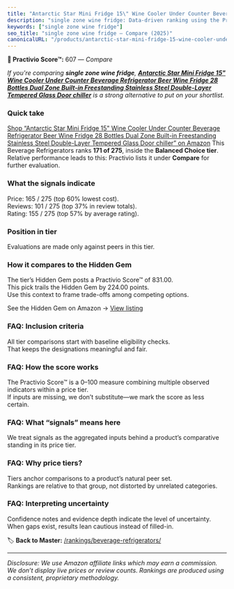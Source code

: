```yaml
---
title: "Antarctic Star Mini Fridge 15\" Wine Cooler Under Counter Beverage Refrigerator Beer Wine Fridge 28 Bottles Dual Zone Built-in Freestanding Stainless Steel Double-Layer Tempered Glass Door chiller"
description: "single zone wine fridge: Data-driven ranking using the Practivio Score™. Positioned by quality, value, demand, findability, momentum."
keywords: ["single zone wine fridge"]
seo_title: "single zone wine fridge — Compare (2025)"
canonicalURL: "/products/antarctic-star-mini-fridge-15-wine-cooler-under-counter-beverage-refrigerator-beer-wine-fridge-28-bottles-dual-zone-built-in-freestanding-stainless-steel-double-layer-tempered-glass-door-chiller-B07SLPQKK4/"
---
```


**🛒 Practivio Score™:** 607 — _Compare_


*If you're comparing **single zone wine fridge**, **[Antarctic Star Mini Fridge 15" Wine Cooler Under Counter Beverage Refrigerator Beer Wine Fridge 28 Bottles Dual Zone Built-in Freestanding Stainless Steel Double-Layer Tempered Glass Door chiller](https://www.amazon.com/dp/B07SLPQKK4?tag=practivio-20)** is a strong alternative to put on your shortlist.*
### Quick take
[Shop “Antarctic Star Mini Fridge 15" Wine Cooler Under Counter Beverage Refrigerator Beer Wine Fridge 28 Bottles Dual Zone Built-in Freestanding Stainless Steel Double-Layer Tempered Glass Door chiller” on Amazon](https://www.amazon.com/dp/B07SLPQKK4?tag=practivio-20)
This Beverage Refrigerators ranks **171 of 275**, inside the **Balanced Choice tier**.  
Relative performance leads to this: Practivio lists it under **Compare** for further evaluation.

### What the signals indicate
Price: 165 / 275 (top 60% lowest cost).  
Reviews: 101 / 275 (top 37% in review totals).  
Rating: 155 / 275 (top 57% by average rating).  

### Position in tier
Evaluations are made only against peers in this tier.

### How it compares to the Hidden Gem
The tier’s Hidden Gem posts a Practivio Score™ of 831.00.  
This pick trails the Hidden Gem by 224.00 points.  
Use this context to frame trade-offs among competing options.  

See the Hidden Gem on Amazon → [View listing](https://www.amazon.com/dp/B0786TJC33?tag=practivio-20)

### FAQ: Inclusion criteria
All tier comparisons start with baseline eligibility checks.  
That keeps the designations meaningful and fair.

### FAQ: How the score works
The Practivio Score™ is a 0–100 measure combining multiple observed indicators within a price tier.  
If inputs are missing, we don’t substitute—we mark the score as less certain.

### FAQ: What “signals” means here
We treat signals as the aggregated inputs behind a product’s comparative standing in its price tier.

### FAQ: Why price tiers?
Tiers anchor comparisons to a product’s natural peer set.  
Rankings are relative to that group, not distorted by unrelated categories.

### FAQ: Interpreting uncertainty
Confidence notes and evidence depth indicate the level of uncertainty.  
When gaps exist, results lean cautious instead of filled-in.

<!-- Missing template for Compare/CompareWithinPriceClass -->


🏷️ **Back to Master:** [/rankings/beverage-refrigerators/](/rankings/beverage-refrigerators/)

---
_Disclosure: We use Amazon affiliate links which may earn a commission. We don’t display live prices or review counts. Rankings are produced using a consistent, proprietary methodology._
